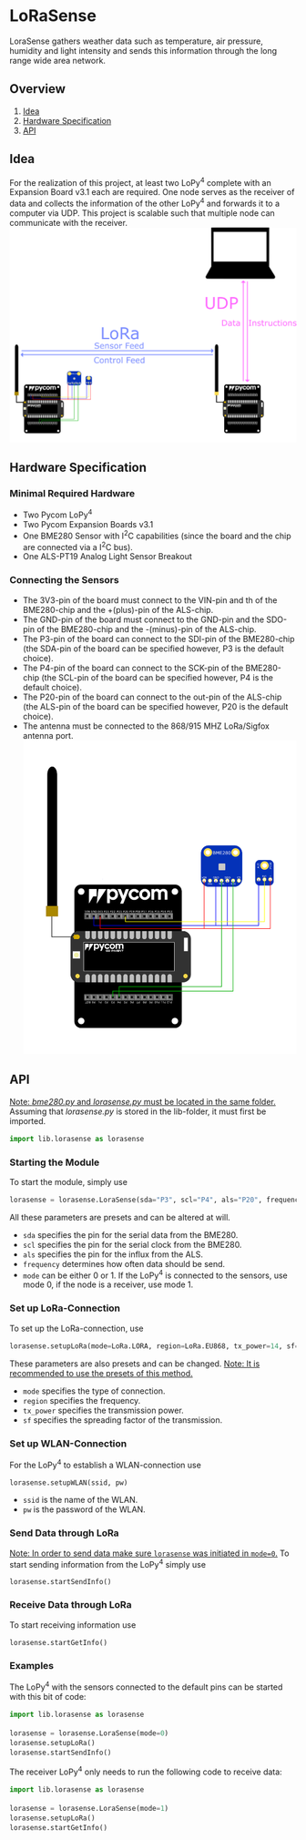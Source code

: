 # LoRaSense
LoraSense gathers weather data such as temperature, air pressure, humidity and light intensity and sends this information through the long range wide area network.
## Overview
1. [Idea](#idea)
2. [Hardware Specification](#hwspec)
3. [API](#api)
## Idea<a name="idea"></a>
For the realization of this project, at least two LoPy<sup>4</sup> complete with an Expansion Board v3.1 each are required.
One node serves as the receiver of data and collects the information of the other LoPy<sup>4</sup> and forwards it to a computer via UDP. This project is scalable such that multiple node can communicate with the receiver.
![](resources/connection.png)

## Hardware Specification<a name="hwspec"></a>
### Minimal Required Hardware
- Two Pycom LoPy<sup>4</sup>
- Two Pycom Expansion Boards v3.1
- One BME280 Sensor with I<sup>2</sup>C capabilities (since the board and the chip are connected via a I<sup>2</sup>C bus).
- One ALS-PT19 Analog Light Sensor Breakout
### Connecting the Sensors

- The 3V3-pin of the board must connect to the VIN-pin and th of the BME280-chip and the +(plus)-pin of the ALS-chip.
- The GND-pin of the board must connect to the GND-pin and the SDO-pin of the BME280-chip and the -(minus)-pin of the ALS-chip.
- The P3-pin of the board can connect to the SDI-pin of the BME280-chip (the SDA-pin of the board can be specified however, P3 is the default choice).
- The P4-pin of the board can connect to the SCK-pin of the BME280-chip (the SCL-pin of the board can be specified however, P4 is the default choice).
- The P20-pin of the board can connect to the out-pin of the ALS-chip (the ALS-pin of the board can be specified however, P20 is the default choice).
- The antenna must be connected to the 868/915 MHZ LoRa/Sigfox antenna port.
![](resources/lorasense.png)
## API<a name="api"></a>
<ins>Note: <em>bme280.py</em> and <em>lorasense.py</em> must be located in the same folder.</ins>
Assuming that <em>lorasense.py</em> is stored in the lib-folder, it must first be imported.
```python
import lib.lorasense as lorasense
```
### Starting the Module
To start the module, simply use
```python
lorasense = lorasense.LoraSense(sda="P3", scl="P4", als="P20", frequency=1, mode=0)
```
All these parameters are presets and can be altered at will.
- ```sda``` specifies the pin for the serial data from the BME280.
- ```scl``` specifies the pin for the serial clock from the BME280.
- ```als``` specifies the pin for the influx from the ALS.
- ```frequency``` determines how often data should be send.
- ```mode``` can be either 0 or 1. If the LoPy<sup>4</sup> is connected to the sensors, use mode 0, if the node is a receiver, use mode 1.

### Set up LoRa-Connection
To set up the LoRa-connection, use
```python
lorasense.setupLoRa(mode=LoRa.LORA, region=LoRa.EU868, tx_power=14, sf=7)
```
These parameters are also presets and can be changed.
<ins>Note: It is recommended to use the presets of this method.</ins>
- ```mode``` specifies the type of connection.
- ```region``` specifies the frequency.
- ```tx_power``` specifies the transmission power.
- ```sf``` specifies the spreading factor of the transmission.

### Set up WLAN-Connection
For the LoPy<sup>4</sup> to establish a WLAN-connection use
```python
lorasense.setupWLAN(ssid, pw)
```
- ```ssid``` is the name of the WLAN.
- ```pw``` is the password of the WLAN.

### Send Data through LoRa
<ins>Note: In order to send data make sure ```lorasense``` was initiated in ```mode=0```.</ins>
To start sending information from the LoPy<sup>4</sup> simply use
``````
lorasense.startSendInfo()
``````
### Receive Data through LoRa
To start receiving information use
``````
lorasense.startGetInfo()
``````
### Examples
The LoPy<sup>4</sup> with the sensors connected to the default pins can be started with this bit of code:
```python
import lib.lorasense as lorasense

lorasense = lorasense.LoraSense(mode=0)
lorasense.setupLoRa()
lorasense.startSendInfo()
```
The receiver LoPy<sup>4</sup> only needs to run the following code to receive data:
```python
import lib.lorasense as lorasense

lorasense = lorasense.LoraSense(mode=1)
lorasense.setupLoRa()
lorasense.startGetInfo()
```